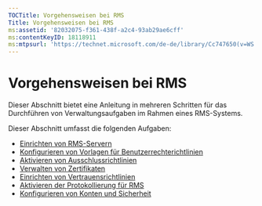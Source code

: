 ```yaml
---
TOCTitle: Vorgehensweisen bei RMS
Title: Vorgehensweisen bei RMS
ms:assetid: '82032075-f361-438f-a2c4-93ab29ae6cff'
ms:contentKeyID: 18118911
ms:mtpsurl: 'https://technet.microsoft.com/de-de/library/Cc747650(v=WS.10)'
---
```


Vorgehensweisen bei RMS
=======================

Dieser Abschnitt bietet eine Anleitung in mehreren Schritten für das Durchführen von Verwaltungsaufgaben im Rahmen eines RMS-Systems.

Dieser Abschnitt umfasst die folgenden Aufgaben:

-   [Einrichten von RMS-Servern](https://technet.microsoft.com/02cbddf4-fc54-4fe5-a8d5-da15baeab7df)
-   [Konfigurieren von Vorlagen für Benutzerrechterichtlinien](https://technet.microsoft.com/31887a83-60c3-41b3-b636-69ff2dda3c88)
-   [Aktivieren von Ausschlussrichtlinien](https://technet.microsoft.com/bbb1ce50-bc11-41cf-b75b-a6756141908f)
-   [Verwalten von Zertifikaten](https://technet.microsoft.com/577328cf-505d-41c4-9eef-08ed6d8c9624)
-   [Einrichten von Vertrauensrichtlinien](https://technet.microsoft.com/6c2be3c2-1837-4de4-a72e-3ba3eec3321d)
-   [Aktivieren der Protokollierung für RMS](https://technet.microsoft.com/8de77548-f125-40b8-9fb9-40d0d9ec65e2)
-   [Konfigurieren von Konten und Sicherheit](https://technet.microsoft.com/739a8ae2-a8dd-4137-973a-fea023ddd67a)
